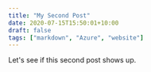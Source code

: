 ```yaml
---
title: "My Second Post"
date: 2020-07-15T15:50:01+10:00
draft: false 
tags: ["markdown", "Azure", "website"]
---
```

Let's see if this second post shows up.
